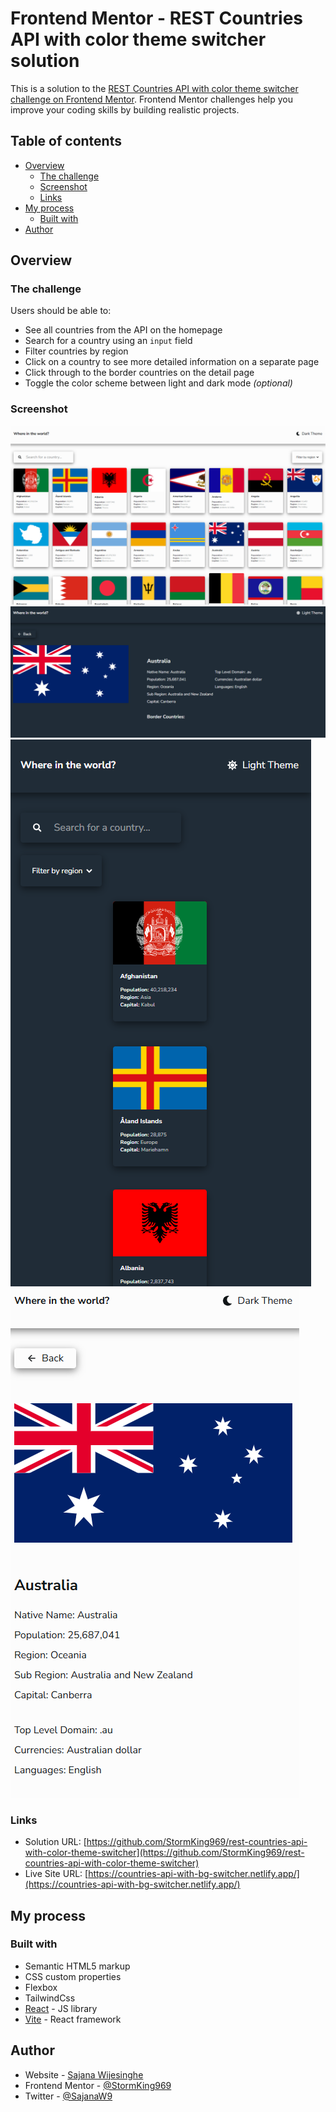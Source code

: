 # Frontend Mentor - REST Countries API with color theme switcher solution

This is a solution to the [REST Countries API with color theme switcher challenge on Frontend Mentor](https://www.frontendmentor.io/challenges/rest-countries-api-with-color-theme-switcher-5cacc469fec04111f7b848ca). Frontend Mentor challenges help you improve your coding skills by building realistic projects. 

## Table of contents

- [Overview](#overview)
  - [The challenge](#the-challenge)
  - [Screenshot](#screenshot)
  - [Links](#links)
- [My process](#my-process)
  - [Built with](#built-with)
- [Author](#author)

## Overview

### The challenge

Users should be able to:

- See all countries from the API on the homepage
- Search for a country using an `input` field
- Filter countries by region
- Click on a country to see more detailed information on a separate page
- Click through to the border countries on the detail page
- Toggle the color scheme between light and dark mode *(optional)*

### Screenshot

![desktop-01.png](public/desktop-01.png)
![desktop-02.png](public/desktop-02.png)
![mobile-01.png](public/mobile-01.png)
![mobile-02.png](public/mobile-02.png)

### Links

- Solution URL: [https://github.com/StormKing969/rest-countries-api-with-color-theme-switcher](https://github.com/StormKing969/rest-countries-api-with-color-theme-switcher)
- Live Site URL: [https://countries-api-with-bg-switcher.netlify.app/](https://countries-api-with-bg-switcher.netlify.app/)

## My process

### Built with

- Semantic HTML5 markup
- CSS custom properties
- Flexbox
- TailwindCss
- [React](https://reactjs.org/) - JS library
- [Vite](https://vite.dev/) - React framework


## Author

- Website - [Sajana Wijesinghe](https://sajana-wijesinghe-portfolio-v4.netlify.app/)
- Frontend Mentor - [@StormKing969](https://www.frontendmentor.io/profile/StormKing969)
- Twitter - [@SajanaW9](https://www.twitter.com/SajanaW9)